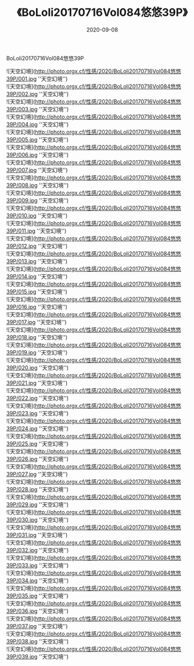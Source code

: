﻿---
layout: post
title: 《BoLoli20170716Vol084悠悠39P》
date: 2020-09-08
img: http://photo.orgx.cf/性感/2020/BoLoli20170716Vol084悠悠39P/000.jpg
tags: [美女,性感,泳衣]
---

BoLoli20170716Vol084悠悠39P



![天空幻境](http://photo.orgx.cf/性感/2020/BoLoli20170716Vol084悠悠39P/001.jpg ''天空幻境'')<br>
![天空幻境](http://photo.orgx.cf/性感/2020/BoLoli20170716Vol084悠悠39P/002.jpg ''天空幻境'')<br>
![天空幻境](http://photo.orgx.cf/性感/2020/BoLoli20170716Vol084悠悠39P/003.jpg ''天空幻境'')<br>
![天空幻境](http://photo.orgx.cf/性感/2020/BoLoli20170716Vol084悠悠39P/004.jpg ''天空幻境'')<br>
![天空幻境](http://photo.orgx.cf/性感/2020/BoLoli20170716Vol084悠悠39P/005.jpg ''天空幻境'')<br>
![天空幻境](http://photo.orgx.cf/性感/2020/BoLoli20170716Vol084悠悠39P/006.jpg ''天空幻境'')<br>
![天空幻境](http://photo.orgx.cf/性感/2020/BoLoli20170716Vol084悠悠39P/007.jpg ''天空幻境'')<br>
![天空幻境](http://photo.orgx.cf/性感/2020/BoLoli20170716Vol084悠悠39P/008.jpg ''天空幻境'')<br>
![天空幻境](http://photo.orgx.cf/性感/2020/BoLoli20170716Vol084悠悠39P/009.jpg ''天空幻境'')<br>
![天空幻境](http://photo.orgx.cf/性感/2020/BoLoli20170716Vol084悠悠39P/010.jpg ''天空幻境'')<br>
![天空幻境](http://photo.orgx.cf/性感/2020/BoLoli20170716Vol084悠悠39P/011.jpg ''天空幻境'')<br>
![天空幻境](http://photo.orgx.cf/性感/2020/BoLoli20170716Vol084悠悠39P/012.jpg ''天空幻境'')<br>
![天空幻境](http://photo.orgx.cf/性感/2020/BoLoli20170716Vol084悠悠39P/013.jpg ''天空幻境'')<br>
![天空幻境](http://photo.orgx.cf/性感/2020/BoLoli20170716Vol084悠悠39P/014.jpg ''天空幻境'')<br>
![天空幻境](http://photo.orgx.cf/性感/2020/BoLoli20170716Vol084悠悠39P/015.jpg ''天空幻境'')<br>
![天空幻境](http://photo.orgx.cf/性感/2020/BoLoli20170716Vol084悠悠39P/016.jpg ''天空幻境'')<br>
![天空幻境](http://photo.orgx.cf/性感/2020/BoLoli20170716Vol084悠悠39P/017.jpg ''天空幻境'')<br>
![天空幻境](http://photo.orgx.cf/性感/2020/BoLoli20170716Vol084悠悠39P/018.jpg ''天空幻境'')<br>
![天空幻境](http://photo.orgx.cf/性感/2020/BoLoli20170716Vol084悠悠39P/019.jpg ''天空幻境'')<br>
![天空幻境](http://photo.orgx.cf/性感/2020/BoLoli20170716Vol084悠悠39P/020.jpg ''天空幻境'')<br>
![天空幻境](http://photo.orgx.cf/性感/2020/BoLoli20170716Vol084悠悠39P/021.jpg ''天空幻境'')<br>
![天空幻境](http://photo.orgx.cf/性感/2020/BoLoli20170716Vol084悠悠39P/022.jpg ''天空幻境'')<br>
![天空幻境](http://photo.orgx.cf/性感/2020/BoLoli20170716Vol084悠悠39P/023.jpg ''天空幻境'')<br>
![天空幻境](http://photo.orgx.cf/性感/2020/BoLoli20170716Vol084悠悠39P/024.jpg ''天空幻境'')<br>
![天空幻境](http://photo.orgx.cf/性感/2020/BoLoli20170716Vol084悠悠39P/025.jpg ''天空幻境'')<br>
![天空幻境](http://photo.orgx.cf/性感/2020/BoLoli20170716Vol084悠悠39P/026.jpg ''天空幻境'')<br>
![天空幻境](http://photo.orgx.cf/性感/2020/BoLoli20170716Vol084悠悠39P/027.jpg ''天空幻境'')<br>
![天空幻境](http://photo.orgx.cf/性感/2020/BoLoli20170716Vol084悠悠39P/028.jpg ''天空幻境'')<br>
![天空幻境](http://photo.orgx.cf/性感/2020/BoLoli20170716Vol084悠悠39P/029.jpg ''天空幻境'')<br>
![天空幻境](http://photo.orgx.cf/性感/2020/BoLoli20170716Vol084悠悠39P/030.jpg ''天空幻境'')<br>
![天空幻境](http://photo.orgx.cf/性感/2020/BoLoli20170716Vol084悠悠39P/031.jpg ''天空幻境'')<br>
![天空幻境](http://photo.orgx.cf/性感/2020/BoLoli20170716Vol084悠悠39P/032.jpg ''天空幻境'')<br>
![天空幻境](http://photo.orgx.cf/性感/2020/BoLoli20170716Vol084悠悠39P/033.jpg ''天空幻境'')<br>
![天空幻境](http://photo.orgx.cf/性感/2020/BoLoli20170716Vol084悠悠39P/034.jpg ''天空幻境'')<br>
![天空幻境](http://photo.orgx.cf/性感/2020/BoLoli20170716Vol084悠悠39P/035.jpg ''天空幻境'')<br>
![天空幻境](http://photo.orgx.cf/性感/2020/BoLoli20170716Vol084悠悠39P/036.jpg ''天空幻境'')<br>
![天空幻境](http://photo.orgx.cf/性感/2020/BoLoli20170716Vol084悠悠39P/037.jpg ''天空幻境'')<br>
![天空幻境](http://photo.orgx.cf/性感/2020/BoLoli20170716Vol084悠悠39P/038.jpg ''天空幻境'')<br>
![天空幻境](http://photo.orgx.cf/性感/2020/BoLoli20170716Vol084悠悠39P/039.jpg ''天空幻境'')<br>